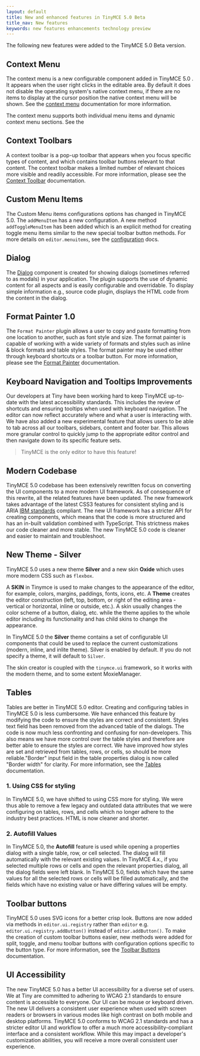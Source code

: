 ```yaml
---
layout: default
title: New and enhanced features in TinyMCE 5.0 Beta
title_nav: New features
keywords: new features enhancements technology preview
---
```


The following new features were added to the TinyMCE 5.0 Beta version.

## Context Menu

The context menu is a new configurable component added in TinyMCE 5.0 . It appears when the user right clicks in the editable area. By default it does not disable the operating system's native context menu, if there are no items to display at the cursor position the native context menu will be shown. See the [context menu]({{site.baseurl}}/ui-components/contextmenu/) documentation for more information.

The context menu supports both individual menu items and dynamic context menu sections. See the

## Context Toolbars

A context toolbar is a pop-up toolbar that appears when you focus specific types of content, and which contains toolbar buttons relevant to that content. The context toolbar makes a limited number of relevant choices more visible and readily accessible. For more information, please see the [Context Toolbar]({{site.baseurl}}/ui-components/contexttoolbar/) documentation.

## Custom Menu Items

The Custom Menu items configurations options has changed in TinyMCE 5.0. The `addMenuItem` has a new configuration. A new method `addToggleMenuItem` has been added which is an explicit method for creating toggle menu items similar to the new special toolbar button methods. For more details on `editor.menuitems`, see the [configuration]({{site.baseurl}}/ui-components/typesoftoolbarbuttons/#menunbspbutton) docs.

<!-- ### Custom Sidebars

* `editor.addSidebar`, Docs coming soon. -->

## Dialog

The [Dialog]({{site.baseurl}}/ui-components/dialog/) component is created for showing dialogs (sometimes referred to as modals) in your application. The plugin supports the use of dynamic content for all aspects and is easily configurable and overridable. To display simple information e.g., source code plugin, displays the HTML code from the content in the dialog.

## Format Painter 1.0

The `Format Painter` plugin allows a user to copy and paste formatting from one location to another, such as font style and size. The format painter is capable of working with a wide variety of formats and styles such as inline & block formats and table styles.
The format painter may be used either through keyboard shortcuts or a toolbar button. For more information, please see the [Format Painter]({{site.baseurl}}/plugins/formatpainter/) documentation.

<!-- ## Icon Packs

- New Section [(DOC-161)](https://ephocks.atlassian.net/browse/DOC-161)

## Modernize default content in TinyMCE 5.0

- New Section [(DOC-162)](https://ephocks.atlassian.net/browse/DOC-162) -->

## Keyboard Navigation and Tooltips Improvements

Our developers at Tiny have been working hard to keep TinyMCE up-to-date with the latest accessibility standards. This includes the review of shortcuts and ensuring tooltips when used with keyboard navigation.
The editor can now reflect accurately where and what a user is interacting with. We have also added a new experimental feature that allows users to be able to tab across all our toolbars, sidebars, content and footer bar. This allows more granular control to quickly jump to the appropriate editor control and then navigate down to its specific feature sets.

> TinyMCE is the only editor to have this feature!

## Modern Codebase

TinyMCE 5.0 codebase has been extensively rewritten focus on converting the UI components to a more modern UI framework. As of consequence of this rewrite, all the related features have been updated. The new framework takes advantage of the latest CSS3 features for consistent styling and is ARIA [IBM standards](https://www.ibm.com/able/checklists.html) compliant. The new UI framework has a stricter API for creating components, which means that the code is more structured and has an in-built validation combined with TypeScript. This strictness makes our code cleaner and more stable. The new TinyMCE 5.0 code is cleaner and easier to maintain and troubleshoot.

## New Theme - Silver

TinyMCE  5.0 uses a new theme **Silver** and a new skin **Oxide** which uses more modern CSS such as `flexbox`.

A **SKIN** in Tinymce is used to make changes to the appearance of the editor, for example, colors, margins, paddings, fonts, icons, etc. A **Theme** creates the editor construction (left, top, bottom, or right of the editing area - vertical or horizontal, inline or outside, etc.). A skin usually changes the color scheme of a button, dialog, etc. while the theme applies to the whole editor including its functionality and has child skins to change the appearance.

In TinyMCE 5.0 the **Silver** theme contains a set of configurable UI components that could be used to replace the current customizations (modern, inline, and inlite theme). Silver is enabled by default. If you do not specify a theme, it will default to `Silver`.

The skin creator is coupled with the `tinymce.ui` framework, so it works with the modern theme, and to some extent MoxieManager.

<!-- ## Permanent Pen 1.0

The Permanent Pen allows you to add comments or responses in emails or other Notes documents, without having to change the test color or style. You can highlight text in two ways - using a permanent pen or using a highlighter pen. You must be in a rich-text field to use permanent pen and highlighters.

The Permanent Pen enables you to add text in a different color, typeface and type style, or font than the default font settings so that it stands out from the rest of the document. This is especially useful for collaborative projects because each user can work ina different colored permanent pen; everyone can see who contributed to the document by the color of the text.

This feature is easier to use when you want to apply the same text formatting to noncontagious text that you have already typed, or when you are inserting new text into existing text such as comments. Permanent Pen only works in a rich text field such as the body of a message.

The Permanent Pen function is available in the toolbar. When you click the Permanent pen icon and begin typing, the input defaults to `Arial` `bold` font; font size `12` and font color `red`. To disable the Permanent Pen function, click the Permanent pen icon again.

You can click anywhere in the text field to use the Permanent Pen function. To change the text style while Permanent Pen is enabled, right-click to open the **Context** menu, then select **Permanent pen** properties to open the **Permanent pen** properties dialog. -->

## Tables

Tables are better in TinyMCE 5.0 editor. Creating and configuring tables in TinyMCE 5.0 is less cumbersome. We have enhanced this feature by modifying the code to ensure the styles are correct and consistent. Styles text field has been removed from the advanced table of the dialogs. The code is now much less confronting and confusing for non-developers. This also means we have more control over the table styles and therefore are better able to ensure the styles are correct. We have improved how styles are set and retrieved from tables, rows, or cells, so should be more reliable."Border" input field in the table properties dialog is now called "Border width" for clarity. For more information, see the [Tables]({{site.baseurl}}/plugins/table/) documentation.

### 1. Using CSS for styling

In TinyMCE 5.0, we have shifted to using CSS more for styling. We were thus able to remove a few legacy and outdated data attributes that we were configuring on tables, rows, and cells which no longer adhere to the industry best practices. HTML is now cleaner and shorter.

### 2. Autofill Values

In TinyMCE 5.0, the **Autofill** feature is used while opening a properties dialog with a single table, row, or cell selected. The dialog will fill automatically with the relevant existing values. In TinyMCE 4.x., if you selected multiple rows or cells and open the relevant properties dialog, all the dialog fields were left blank. In TinyMCE 5.0, fields which have the same values for all the selected rows or cells will be filled automatically, and the fields which have no existing value or have differing values will be empty.

## Toolbar buttons

TinyMCE 5.0 uses SVG icons for a better crisp look. Buttons are now added via methods in `editor.ui.registry` rather than `editor` e.g. `editor.ui.registry.addButton()` instead of `editor.addButton()`. To make the creation of custom toolbar buttons easier, new methods were added for split, toggle, and menu toolbar buttons with configuration options specific to the button type.
For more information, see the [Toolbar Buttons]({{site.baseurl}}/ui-components/toolbarbuttons/) documentation.

## UI Accessibility

The new TinyMCE 5.0 has a better UI accessibility for a diverse set of users. We at Tiny are committed to adhering to WCAG 2.1 standards to ensure content is accessible to everyone.
Our UI can be mouse or keyboard driven. The new UI delivers a consistent user experience when used with screen readers or browsers in various modes like high contrast on both mobile and desktop platforms.
TinyMCE 5.0 conforms to WCAG 2.1 standards and has a stricter editor UI and workflow to offer a much more accessibility-compliant interface and a consistent workflow. While this may impact a developer's customization abilities, you will receive a more overall consistent user experience.

<!-- ## UI Microcopy Audit

- New Section [(DOC-163)](https://ephocks.atlassian.net/browse/DOC-163) -->







